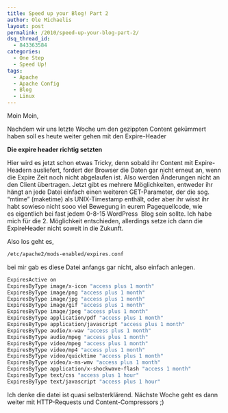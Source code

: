 ```yaml
---
title: Speed up your Blog! Part 2
author: Ole Michaelis
layout: post
permalink: /2010/speed-up-your-blog-part-2/
dsq_thread_id:
  - 843363584
categories:
  - One Step
  - Speed Up!
tags:
  - Apache
  - Apache Config
  - Blog
  - Linux
---
```


Moin Moin,

Nachdem wir uns letzte Woche um den gezippten Content gekümmert haben soll es heute weiter gehen mit den Expire-Header

**Die expire header richtig setzten**

Hier wird es jetzt schon etwas Tricky, denn sobald ihr Content mit Expire-Headern ausliefert, fordert der Browser die Daten gar nicht erneut an, wenn die Expire Zeit noch nicht abgelaufen ist. Also werden Änderungen nicht an den Client übertragen. Jetzt gibt es mehrere Möglichkeiten, entweder ihr hängt an jede Datei einfach einen weiteren GET-Parameter, der die sog. “mtime” (maketime) als UNIX-Timestamp enthält, oder aber ihr wisst ihr habt sowieso nicht sooo viel Bewegung in eurem Pagequellcode, wie es eigentlich bei fast jedem 0-8-15 WordPress  Blog sein sollte. Ich habe mich für die 2. Möglichkeit entschieden, allerdings setze ich dann die ExpireHeader nicht soweit in die Zukunft.

Also los geht es,

```bash
/etc/apache2/mods-enabled/expires.conf
```

bei mir gab es diese Datei anfangs gar nicht, also einfach anlegen.

```bash
ExpiresActive on
ExpiresByType image/x-icon "access plus 1 month"
ExpiresByType image/png "access plus 1 month"
ExpiresByType image/jpg "access plus 1 month"
ExpiresByType image/gif "access plus 1 month"
ExpiresByType image/jpeg "access plus 1 month"
ExpiresByType application/pdf "access plus 1 month"
ExpiresByType application/javascript "access plus 1 month"
ExpiresByType audio/x-wav "access plus 1 month"
ExpiresByType audio/mpeg "access plus 1 month"
ExpiresByType video/mpeg "access plus 1 month"
ExpiresByType video/mp4 "access plus 1 month"
ExpiresByType video/quicktime "access plus 1 month"
ExpiresByType video/x-ms-wmv "access plus 1 month"
ExpiresByType application/x-shockwave-flash "access 1 month"
ExpiresByType text/css "access plus 1 hour"
ExpiresByType text/javascript "access plus 1 hour"
```

Ich denke die datei ist quasi selbsterklärend. Nächste Woche geht es dann weiter mit HTTP-Requests und Content-Compressors ;)
